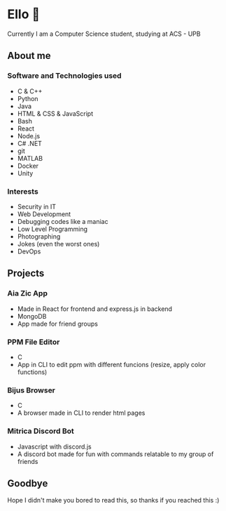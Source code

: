 # Ello :wave:

Currently I am a Computer Science student, studying at ACS - UPB

## About me

### Software and Technologies used
- C & C++
- Python
- Java
- HTML & CSS & JavaScript
- Bash
- React
- Node.js
- C# .NET
- git
- MATLAB
- Docker
- Unity

### Interests 
- Security in IT
- Web Development
- Debugging codes like a maniac
- Low Level Programming
- Photographing
- Jokes (even the worst ones)
- DevOps

## Projects

### Aia Zic App
- Made in React for frontend and express.js in backend
- MongoDB 
- App made for friend groups

### PPM File Editor
- C
- App in CLI to edit ppm with different funcions (resize, apply color functions)

### Bijus Browser
- C
- A browser made in CLI to render html pages

### Mitrica Discord Bot
- Javascript with discord.js
- A discord bot made for fun with commands relatable to my group of friends

## Goodbye
Hope I didn't make you bored to read this, so thanks if you reached this :)


